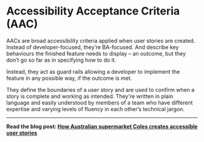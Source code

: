 # Accessibility Acceptance Criteria (AAC)
AACs are broad accessibility criteria applied when user stories are created. Instead of developer-focused, they’re BA-focused. And describe key behaviours the finished feature needs to display – an outcome, but they don’t go so far as in specifying how to do it.

Instead, they act as guard rails allowing a developer to implement the feature in any possible way, if the outcome is met.

They define the boundaries of a user story and are used to confirm when a story is complete and working as intended. They're written in plain language and easily understood by members of a team who have different expertise and varying levels of fluency in each other’s technical jargon.

---

**Read the blog post: [How Australian supermarket Coles creates accessible user stories](https://www.canaxess.com.au/articles/accessibility-acceptance-criteria/)**
